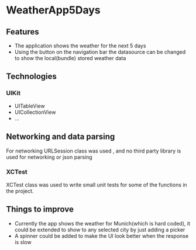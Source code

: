 # WeatherApp5Days

## Features
  * The application shows the weather for the next 5 days
  * Using the button on the navigation bar the datasource can be changed to show the local(bundle) stored weather data
  
## Technologies

### UIKit

 * UITableView
 * UICollectionView
 * ...

## Networking and data parsing
For networking URLSession class was used , and no third party library is used for networking or json parsing

### XCTest

XCTest class was used to write small unit tests for some of the functions in the project.

## Things to improve

 * Currently the app shows the weather for Munich(which is hard coded), it could be extended to show to any selected city by just adding a picker
 * A spinner could be added to make the UI look better when the response is slow


